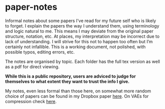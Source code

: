 # paper-notes

Informal notes about some papers I've read for my future self who is likely to forget. 
I explain the papers the way I understand them, using terminology and logic natural to me.
This means I may deviate from the original paper structure, notation, etc.
At places, my interpretation may be incorrect due to lack of understanding.
I will strive for this not to happen too often but I’m certainly not infallible.
This is a working document, not polished, with possible typos, editing errors, etc.

The notes are organised by topic. Each folder has the full tex version as well as a pdf for direct viewing. 

**While this is a public repository, users are adviced to judge for themselves to what extent they want to trust the info I give.**

My notes, even less formal than those here, on somewhat more random choice of papers can be found in my Dropbox paper [here](https://paper.dropbox.com/doc/Paper-notes--A2fu4jpSEcFqS4ZD9ClQTiUKAQ-ZrybCQndYWVR08wpTi1TW).
On VAEs for compression check [here](https://paper.dropbox.com/doc/Generative-models-for-compression--A2c51xCNU7QIT95ENSH7ae7QAg-SaTT57CvxQhYPgVln8fRQ).
